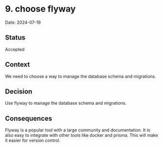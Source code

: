 # 9. choose flyway

Date: 2024-07-19

## Status

Accepted

## Context

We need to choose a way to manage the database schema and migrations.

## Decision

Use flyway to manage the database schema and migrations.

## Consequences

Flyway is a popular tool with a large community and documentation. It is also easy to integrate with other tools like docker and prisma. This will make it easier for version control. 
